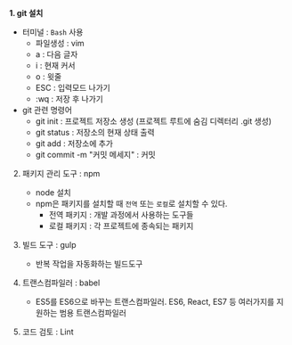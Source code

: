 <b>1. git 설치</b>
   - 터미널 : `Bash` 사용
     * 파일생성 : vim 
     * a : 다음 글자 
     * i : 현재 커서 
     * o : 윗줄 
     * ESC : 입력모드 나가기 
     * :wq : 저장 후 나가기
   - git 관련 명령어
     * git init : 프로젝트 저장소 생성 (프로젝트 루트에 숨김 디렉터리 .git 생성)
     * git status : 저장소의 현재 상태 출력
     * git add : 저장소에 추가
     * git commit -m "커밋 메세지" : 커밋
 
2. 패키지 관리 도구 : npm
   - node 설치
   - npm은 패키지를 설치할 때 `전역` 또는 `로컬`로 설치할 수 있다.
      * 전역 패키지 : 개발 과정에서 사용하는 도구들
      * 로컬 패키지 : 각 프로젝트에 종속되는 패키지
      
3. 빌드 도구 : gulp
   - 반복 작업을 자동화하는 빌드도구
   
4. 트랜스컴파일러 : babel
   - ES5를 ES6으로 바꾸는 트랜스컴파일러. ES6, React, ES7 등 여러가지를 지원하는 범용 트랜스컴파일러
   
5. 코드 검토 : Lint
